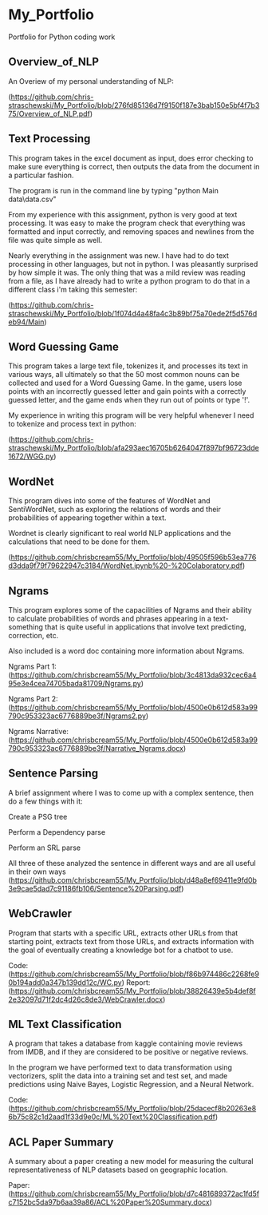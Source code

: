 # My_Portfolio
Portfolio for Python coding work

## Overview_of_NLP

An Overiew of my personal understanding of NLP:

(https://github.com/chris-straschewski/My_Portfolio/blob/276fd85136d7f9150f187e3bab150e5bf4f7b375/Overview_of_NLP.pdf)

## Text Processing

This program takes in the excel document as input, does error checking to make sure everything is correct, then outputs the data from the document in a particular fashion.

The program is run in the command line by typing "python Main data\data.csv"

From my experience with this assignment, python is very good at text processing. It was easy to make the program check that everything was formatted and input correctly, and removing spaces and newlines from the file was quite simple as well.

Nearly everything in the assignment was new. I have had to do text processing in other languages, but not in python. I was pleasantly surprised by how simple it was. The only thing that was a mild review was reading from a file, as I have already had to write a python program to do that in a different class i'm taking this semester:

(https://github.com/chris-straschewski/My_Portfolio/blob/1f074d4a48fa4c3b89bf75a70ede2f5d576deb94/Main)

## Word Guessing Game

This program takes a large text file, tokenizes it, and processes its text in various ways, all ultimately so that the 50 most common nouns can be collected and used for a Word Guessing Game. In the game, users lose points with an incorrectly guessed letter and gain points with a correctly guessed letter, and the game ends when they run out of points or type '!'.

My experience in writing this program will be very helpful whenever I need to tokenize and process text in python:

(https://github.com/chris-straschewski/My_Portfolio/blob/afa293aec16705b6264047f897bf96723dde1672/WGG.py)

## WordNet

This program dives into some of the features of WordNet and SentiWordNet, such as exploring the relations of words and their probabilities of appearing together within a text.

Wordnet is clearly significant to real world NLP applications and the calculations that need to be done for them.

(https://github.com/chrisbcream55/My_Portfolio/blob/49505f596b53ea776d3dda9f79f79622947c3184/WordNet.ipynb%20-%20Colaboratory.pdf)

## Ngrams

This program explores some of the capacilities of Ngrams and their ability to calculate probabilities of words and phrases appearing in a text- something that is quite useful in applications that involve text predicting, correction, etc. 

Also included is a word doc containing more information about Ngrams.

Ngrams Part 1:(https://github.com/chrisbcream55/My_Portfolio/blob/3c4813da932cec6a495e3e4cea74705bada81709/Ngrams.py)

Ngrams Part 2:(https://github.com/chrisbcream55/My_Portfolio/blob/4500e0b612d583a99790c953323ac6776889be3f/Ngrams2.py)

Ngrams Narrative:(https://github.com/chrisbcream55/My_Portfolio/blob/4500e0b612d583a99790c953323ac6776889be3f/Narrative_Ngrams.docx)

## Sentence Parsing

A brief assignment where I was to come up with a complex sentence, then do a few things with it:

Create a PSG tree

Perform a Dependency parse

Perform an SRL parse

All three of these analyzed the sentence in different ways and are all useful in their own ways
(https://github.com/chrisbcream55/My_Portfolio/blob/d48a8ef69411e9fd0b3e9cae5dad7c91186fb106/Sentence%20Parsing.pdf)

## WebCrawler

Program that starts with a specific URL, extracts other URLs from that starting point, extracts text from those URLs, and extracts information with the goal of eventually creating a knowledge bot for a chatbot to use.

Code: (https://github.com/chrisbcream55/My_Portfolio/blob/f86b974486c2268fe90b194add0a347b139dd12c/WC.py)
Report: (https://github.com/chrisbcream55/My_Portfolio/blob/38826439e5b4def8f2e32097d71f2dc4d26c8de3/WebCrawler.docx)

## ML Text Classification

A program that takes a database from kaggle containing movie reviews from IMDB, and if they are considered to be positive or negative reviews.

In the program we have performed text to data transformation using vectorizers, split the data into a training set and test set, and made predictions using Naive Bayes, Logistic Regression, and a Neural Network.

Code: (https://github.com/chrisbcream55/My_Portfolio/blob/25dacecf8b20263e86b75c82c1d2aad1f33d9e0c/ML%20Text%20Classification.pdf)

## ACL Paper Summary

A summary about a paper creating a new model for measuring the cultural representativeness of NLP datasets based on geographic location.

Paper: (https://github.com/chrisbcream55/My_Portfolio/blob/d7c481689372ac1fd5fc7152bc5da97b6aa39a86/ACL%20Paper%20Summary.docx)


